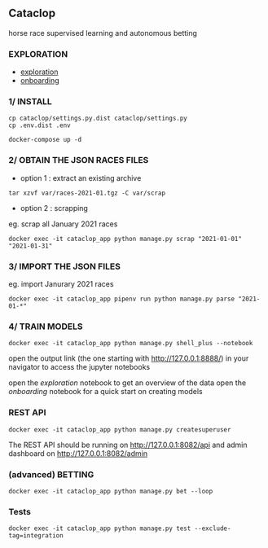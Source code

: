 ## Cataclop

horse race supervised learning and autonomous betting

### EXPLORATION

- [exploration](notebooks/exploration.ipynb)
- [onboarding](notebooks/onboarding.ipynb)

### 1/ INSTALL

```console
cp cataclop/settings.py.dist cataclop/settings.py
cp .env.dist .env
```

```console
docker-compose up -d
```

### 2/ OBTAIN THE JSON RACES FILES

* option 1 : extract an existing archive

```
tar xzvf var/races-2021-01.tgz -C var/scrap
```

* option 2 : scrapping

eg. scrap all January 2021 races
```
docker exec -it cataclop_app python manage.py scrap "2021-01-01" "2021-01-31"
```

### 3/ IMPORT THE JSON FILES
eg. import Janurary 2021 races
```
docker exec -it cataclop_app pipenv run python manage.py parse "2021-01-*"
```

### 4/ TRAIN MODELS
```
docker exec -it cataclop_app python manage.py shell_plus --notebook
```
open the output link (the one starting with http://127.0.0.1:8888/) in your navigator to access the jupyter notebooks

open the *exploration* notebook to get an overview of the data
open the *onboarding* notebook for a quick start on creating models

### REST API

```console
docker exec -it cataclop_app python manage.py createsuperuser
```

The REST API should be running on http://127.0.0.1:8082/api and admin dashboard on http://127.0.0.1:8082/admin

### (advanced) BETTING

```console
docker exec -it cataclop_app python manage.py bet --loop
```

### Tests
```console
docker exec -it cataclop_app python manage.py test --exclude-tag=integration
```
